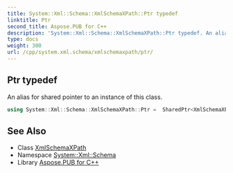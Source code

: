 ```yaml
---
title: System::Xml::Schema::XmlSchemaXPath::Ptr typedef
linktitle: Ptr
second_title: Aspose.PUB for C++
description: 'System::Xml::Schema::XmlSchemaXPath::Ptr typedef. An alias for shared pointer to an instance of this class in C++.'
type: docs
weight: 300
url: /cpp/system.xml.schema/xmlschemaxpath/ptr/
---
```

## Ptr typedef


An alias for shared pointer to an instance of this class.

```cpp
using System::Xml::Schema::XmlSchemaXPath::Ptr =  SharedPtr<XmlSchemaXPath>
```

## See Also

* Class [XmlSchemaXPath](../)
* Namespace [System::Xml::Schema](../../)
* Library [Aspose.PUB for C++](../../../)
